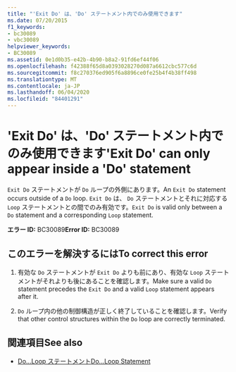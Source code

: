 ```yaml
---
title: "'Exit Do' は、'Do' ステートメント内でのみ使用できます"
ms.date: 07/20/2015
f1_keywords:
- bc30089
- vbc30089
helpviewer_keywords:
- BC30089
ms.assetid: 0e1d0b35-e42b-4b90-b8a2-91fd6ef44f06
ms.openlocfilehash: f42388f65d8a0393028270d087a6612cbc577c6d
ms.sourcegitcommit: f8c270376ed905f6a8896ce0fe25b4f4b38ff498
ms.translationtype: MT
ms.contentlocale: ja-JP
ms.lasthandoff: 06/04/2020
ms.locfileid: "84401291"
---
```

# <a name="exit-do-can-only-appear-inside-a-do-statement"></a><span data-ttu-id="0093d-102">'Exit Do' は、'Do' ステートメント内でのみ使用できます</span><span class="sxs-lookup"><span data-stu-id="0093d-102">'Exit Do' can only appear inside a 'Do' statement</span></span>
<span data-ttu-id="0093d-103">`Exit Do` ステートメントが `Do` ループの外側にあります。</span><span class="sxs-lookup"><span data-stu-id="0093d-103">An `Exit Do` statement occurs outside of a `Do` loop.</span></span> <span data-ttu-id="0093d-104">`Exit Do` は、 `Do` ステートメントとそれに対応する `Loop` ステートメントとの間でのみ有効です。</span><span class="sxs-lookup"><span data-stu-id="0093d-104">`Exit Do` is valid only between a `Do` statement and a corresponding `Loop` statement.</span></span>  
  
 <span data-ttu-id="0093d-105">**エラー ID:** BC30089</span><span class="sxs-lookup"><span data-stu-id="0093d-105">**Error ID:** BC30089</span></span>  
  
## <a name="to-correct-this-error"></a><span data-ttu-id="0093d-106">このエラーを解決するには</span><span class="sxs-lookup"><span data-stu-id="0093d-106">To correct this error</span></span>  
  
1. <span data-ttu-id="0093d-107">有効な `Do` ステートメントが `Exit Do` よりも前にあり、有効な `Loop` ステートメントがそれよりも後にあることを確認します。</span><span class="sxs-lookup"><span data-stu-id="0093d-107">Make sure a valid `Do` statement precedes the `Exit Do` and a valid `Loop` statement appears after it.</span></span>  
  
2. <span data-ttu-id="0093d-108">`Do` ループ内の他の制御構造が正しく終了していることを確認します。</span><span class="sxs-lookup"><span data-stu-id="0093d-108">Verify that other control structures within the `Do` loop are correctly terminated.</span></span>  
  
## <a name="see-also"></a><span data-ttu-id="0093d-109">関連項目</span><span class="sxs-lookup"><span data-stu-id="0093d-109">See also</span></span>

- [<span data-ttu-id="0093d-110">Do...Loop ステートメント</span><span class="sxs-lookup"><span data-stu-id="0093d-110">Do...Loop Statement</span></span>](../language-reference/statements/do-loop-statement.md)

